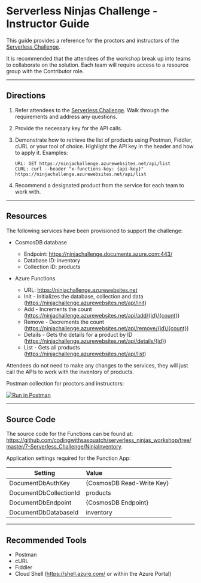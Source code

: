 # Serverless Ninjas Challenge - Instructor Guide

This guide provides a reference for the proctors and instructors of the [Serverless Challenge](https://github.com/codingwithsasquatch/serverless_ninjas_workshop/tree/master/7-Serverless_Challenge). 

It is recommended that the attendees of the workshop break up into teams to collaborate on the solution. Each team will require access to a resource group with the Contributor role.

----
## Directions

1. Refer attendees to the [Serverless Challenge](https://github.com/codingwithsasquatch/serverless_ninjas_workshop/tree/master/7-Serverless_Challenge). Walk through the requirements and address any questions.

2. Provide the necessary key for the API calls.

3. Demonstrate how to retrieve the list of products using Postman, Fiddler, cURL or your tool of choice. Highlight the API key in the header and how to apply it. Examples:

       URL: GET https://ninjachallenge.azurewebsites.net/api/list
       CURL: curl --header "x-functions-key: {api-key}" https://ninjachallenge.azurewebsites.net/api/list

4. Recommend a designated product from the service for each team to work with.

----
## Resources
The following services have been provisioned to support the challenge:

* CosmosDB database
  * Endpoint: https://ninjachallenge.documents.azure.com:443/
  * Database ID: inventory
  * Collection ID: products     
  
* Azure Functions
  * URL: https://ninjachallenge.azurewebsites.net 
  * Init - Initializes the database, collection and data (https://ninjachallenge.azurewebsites.net/api/init)
  * Add - Increments the count (https://ninjachallenge.azurewebsites.net/api/add/{id}/{count})
  * Remove - Decrements the count (https://ninjachallenge.azurewebsites.net/api/remove/{id}/{count})
  * Details - Gets the details for a product by ID (https://ninjachallenge.azurewebsites.net/api/details/{id})
  * List - Gets all products (https://ninjachallenge.azurewebsites.net/api/list)

Attendees do not need to make any changes to the services, they will just call the APIs to work with the inventory of products.

Postman collection for proctors and instructors:

[![Run in Postman](https://run.pstmn.io/button.svg)](https://app.getpostman.com/run-collection/963b0f878b26ef54e7e2)

----
## Source Code
The source code for the Functions can be found at: https://github.com/codingwithsasquatch/serverless_ninjas_workshop/tree/master/7-Serverless_Challenge/NinjaInventory.

Application settings required for the Function App:

| Setting                 | Value                       | 
| ------------------------|:----------------------------| 
| DocumentDbAuthKey       | {CosmosDB Read-Write Key}   | 
| DocumentDbCollectionId  | products                    | 
| DocumentDbEndpoint      | {CosmosDB Endpoint}         | 
| DocumentDbDatabaseId    | inventory                   | 

----
## Recommended Tools
* Postman
* cURL
* Fiddler
* Cloud Shell (https://shell.azure.com/ or within the Azure Portal)
